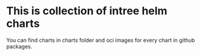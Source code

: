# This is collection of intree helm charts


You can find charts in charts folder and oci images for every chart in github packages.
